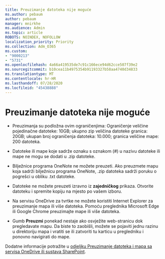 ```yaml
---
title: Preuzimanje datoteka nije moguće
ms.author: pebaum
author: pebaum
manager: mnirkhe
ms.audience: Admin
ms.topic: article
ROBOTS: NOINDEX, NOFOLLOW
localization_priority: Priority
ms.collection: Adm_O365
ms.custom:
- "9000213"
- "5731"
ms.openlocfilehash: 4a66a419535de7c91c166ece94d62cce507f39e2
ms.sourcegitcommit: b10cea11b4975354b91193327b58aa4740d34833
ms.translationtype: MT
ms.contentlocale: hr-HR
ms.lasthandoff: 07/28/2020
ms.locfileid: "45438888"
---
```

# <a name="unable-to-download-files"></a>Preuzimanje datoteka nije moguće

- Preuzimanja su podložna ovim ograničenjima: Ograničenje veličine pojedinačne datoteke: 10GB; ukupno zip veličina datoteke granica: 20GB; ukupan broj ograničenja datoteka: 10.000; granica veličine mape: 200 datoteka.
- Datoteke ili mape koje sadrže oznaku s oznakom (#) u nazivu datoteke ili mape ne mogu se dodati u .zip datoteke.  
    
- Bilježnice programa OneNote ne možete preuzeti. Ako preuzmete mapu koja sadrži bilježnicu programa OneNote, .zip datoteka sadrži poruku o pogrešci u obliku .txt datoteke.  
    
- Datoteke ne možete preuzeti izravno iz **zajedničkog** prikaza. Otvorite datoteku i spremite kopiju na mjesto po vašem izboru.  
    
- Na servisu OneDrive za tvrtke ne možete koristiti Internet Explorer za preuzimanje mapa ili više datoteka. Pomoću preglednika Microsoft Edge ili Google Chrome preuzimajte mape ili više datoteka.  
    
- Gumb **Preuzmi** ponekad nestaje ako osvježite web-stranicu dok pregledavate mapu. Da biste to zaobišli, možete se pojaviti jednu razinu u direktoriju mapa i vratiti se ili zatvoriti tu karticu u pregledniku i ponovno navigirati do mape.  
    
Dodatne informacije potražite u [odjeljku Preuzimanje datoteka i mapa sa servisa OneDrive ili sustava SharePoint](https://support.office.com/article/download-files-and-folders-from-onedrive-or-sharepoint-5c7397b7-19c7-4893-84fe-d02e8fa5df05).